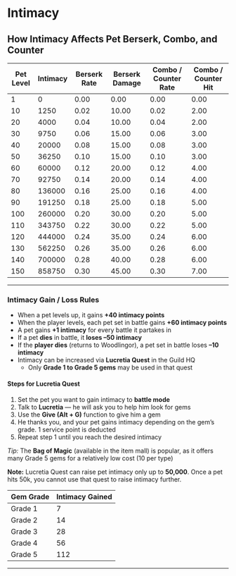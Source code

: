 # Intimacy

## How Intimacy Affects Pet Berserk, Combo, and Counter

| Pet Level | Intimacy | Berserk Rate | Berserk Damage | Combo / Counter Rate | Combo / Counter Hit |
| --------- | -------- | ------------ | -------------- | -------------------- | ------------------- |
| 1         | 0        | 0.00         | 0.00           | 0.00                 | 0.00                |
| 10        | 1250     | 0.02         | 10.00          | 0.02                 | 2.00                |
| 20        | 4000     | 0.04         | 10.00          | 0.04                 | 2.00                |
| 30        | 9750     | 0.06         | 15.00          | 0.06                 | 3.00                |
| 40        | 20000    | 0.08         | 15.00          | 0.08                 | 3.00                |
| 50        | 36250    | 0.10         | 15.00          | 0.10                 | 3.00                |
| 60        | 60000    | 0.12         | 20.00          | 0.12                 | 4.00                |
| 70        | 92750    | 0.14         | 20.00          | 0.14                 | 4.00                |
| 80        | 136000   | 0.16         | 25.00          | 0.16                 | 4.00                |
| 90        | 191250   | 0.18         | 25.00          | 0.18                 | 5.00                |
| 100       | 260000   | 0.20         | 30.00          | 0.20                 | 5.00                |
| 110       | 343750   | 0.22         | 30.00          | 0.22                 | 5.00                |
| 120       | 444000   | 0.24         | 35.00          | 0.24                 | 6.00                |
| 130       | 562250   | 0.26         | 35.00          | 0.26                 | 6.00                |
| 140       | 700000   | 0.28         | 40.00          | 0.28                 | 6.00                |
| 150       | 858750   | 0.30         | 45.00          | 0.30                 | 7.00                |

---

### Intimacy Gain / Loss Rules

- When a pet levels up, it gains **+40 intimacy points**  
- When the player levels, each pet set in battle gains **+60 intimacy points**  
- A pet gains **+1 intimacy** for every battle it partakes in  
- If a pet **dies** in battle, it **loses –50 intimacy**  
- If the **player dies** (returns to Woodlingor), a pet set in battle loses **–10 intimacy**  
- Intimacy can be increased via **Lucretia Quest** in the Guild HQ  
  - Only **Grade 1 to Grade 5 gems** may be used in that quest  

#### Steps for Lucretia Quest

1. Set the pet you want to gain intimacy to **battle mode**  
2. Talk to **Lucretia** — he will ask you to help him look for gems  
3. Use the **Give (Alt + G)** function to give him a gem  
4. He thanks you, and your pet gains intimacy depending on the gem’s grade. 1 service point is deducted  
5. Repeat step 1 until you reach the desired intimacy  

*Tip:* The **Bag of Magic** (available in the item mall) is popular, as it offers many Grade 5 gems for a relatively low cost (10 per type)

**Note:** Lucretia Quest can raise pet intimacy only up to **50,000**. Once a pet hits 50k, you cannot use that quest to raise intimacy further.

| Gem Grade | Intimacy Gained |
| --------- | --------------- |
| Grade 1   | 7               |
| Grade 2   | 14              |
| Grade 3   | 28              |
| Grade 4   | 56              |
| Grade 5   | 112             |

---
